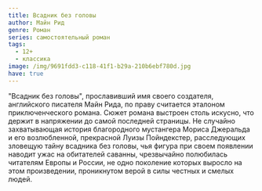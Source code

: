 ```yaml
---
title: Всадник без головы
author: Майн Рид
genre: Роман
series: самостоятельный роман
tags:
  - 12+
  - классика
image: /img/9691fdd3-c118-41f1-b29a-210b6ebf780d.jpg
have: true
---
```

"Всадник без головы", прославивший имя своего создателя, английского писателя Майн Рида, по праву считается эталоном приключенческого романа. Сюжет романа выстроен столь искусно, что держит в напряжении до самой последней страницы. Не случайно захватывающая история благородного мустангера Мориса Джеральда и его возлюбленной, прекрасной Луизы Пойндекстер, расследующих зловещую тайну всадника без головы, чья фигура при своем появлении наводит ужас на обитателей саванны, чрезвычайно полюбилась читателям Европы и России, не одно поколение которых выросло на этом произведении, проникнутом верой в силы честных и смелых людей.
